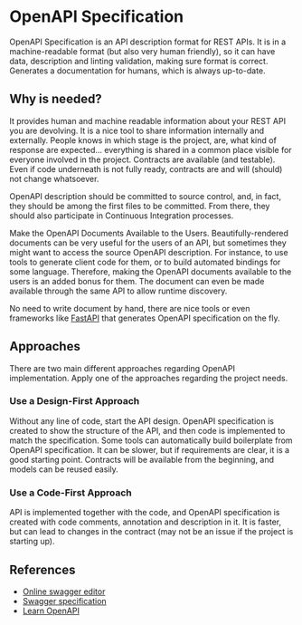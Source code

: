 # OpenAPI Specification

OpenAPI Specification is an API description format for REST APIs. It is in a
machine-readable format (but also very human friendly), so it can have data,
description and linting validation, making sure format is correct. Generates a
documentation for humans, which is always up-to-date.

## Why is needed?

It provides human and machine readable information about your REST API you are
devolving. It is a nice tool to share information internally and externally.
People knows in which stage is the project, are, what kind of response are
expected... everything is shared in a common place visible for everyone involved
in the project. Contracts are available (and testable). Even if code underneath
is not fully ready, contracts are and will (should) not change whatsoever.

OpenAPI description should be committed to source control, and, in fact, they
should be among the first files to be committed. From there, they should also
participate in Continuous Integration processes.

Make the OpenAPI Documents Available to the Users. Beautifully-rendered
documents can be very useful for the users of an API, but sometimes they might
want to access the source OpenAPI description. For instance, to use tools to
generate client code for them, or to build automated bindings for some language.
Therefore, making the OpenAPI documents available to the users is an added bonus
for them. The document can even be made available through the same API to allow
runtime discovery.

No need to write document by hand, there are nice tools or even frameworks like
[FastAPI](../programming/fastapi.md) that generates OpenAPI specification on the
fly.

## Approaches

There are two main different approaches regarding OpenAPI implementation. Apply
one of the approaches regarding the project needs.

### Use a Design-First Approach

Without any line of code, start the API design. OpenAPI specification is created
to show the structure of the API, and then code is implemented to match the
specification. Some tools can automatically build boilerplate from OpenAPI
specification. It can be slower, but if requirements are clear, it is a good
starting point. Contracts will be available from the beginning, and models can
be reused easily.

### Use a Code-First Approach

API is implemented together with the code, and OpenAPI specification is created
with code comments, annotation and description in it. It is faster, but can lead
to changes in the contract (may not be an issue if the project is starting up).

## References

- [Online swagger editor](https://editor.swagger.io/#/)
- [Swagger specification](https://swagger.io/docs/specification/about/)
- [Learn OpenAPI](https://learn.openapis.org/)
